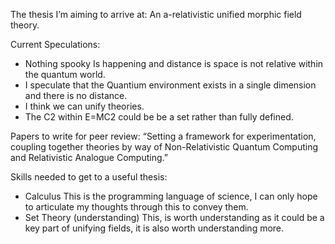 The thesis I’m aiming to arrive at:
An a-relativistic unified morphic field theory.

Current Speculations:
- Nothing spooky Is happening and distance is space is not relative within the quantum world.
- I speculate that the Quantium environment exists in a single dimension and there is no distance.
- I think we can unify theories.
- The C2 within E=MC2 could be be a set rather than fully defined.

Papers to write for peer review:
“Setting a framework for experimentation, coupling together theories by way of Non-Relativistic Quantum Computing and Relativistic Analogue Computing.”

Skills needed to get to a useful thesis:
- Calculus
	This is the programming language of science, I can only hope to articulate my thoughts through this to convey them.
- Set Theory (understanding)
	This, is worth understanding as it could be a key part of unifying fields, it is also worth understanding more.
    